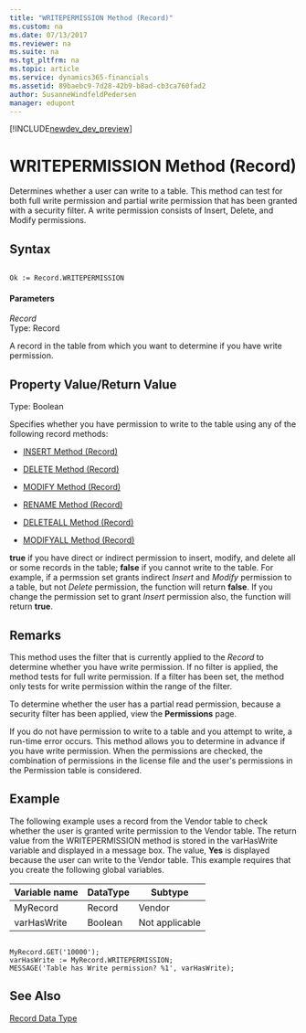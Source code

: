 ```yaml
---
title: "WRITEPERMISSION Method (Record)"
ms.custom: na
ms.date: 07/13/2017
ms.reviewer: na
ms.suite: na
ms.tgt_pltfrm: na
ms.topic: article
ms.service: dynamics365-financials
ms.assetid: 89baebc9-7d28-42b9-b8ad-cb3ca760fad2
author: SusanneWindfeldPedersen
manager: edupont
---
```


[!INCLUDE[newdev_dev_preview](../includes/newdev_dev_preview.md)]

# WRITEPERMISSION Method (Record)
Determines whether a user can write to a table. This method can test for both full write permission and partial write permission that has been granted with a security filter. A write permission consists of Insert, Delete, and Modify permissions.  
  
## Syntax  
  
```  
  
Ok := Record.WRITEPERMISSION  
```  
  
#### Parameters  
 *Record*  
 Type: Record  
  
 A record in the table from which you want to determine if you have write permission.  
  
## Property Value/Return Value  
 Type: Boolean  
  
 Specifies whether you have permission to write to the table using any of the following record methods:  
  
-   [INSERT Method \(Record\)](devenv-INSERT-Method-Record.md)  
  
-   [DELETE Method \(Record\)](devenv-DELETE-Method-Record.md)  
  
-   [MODIFY Method \(Record\)](devenv-MODIFY-Method-Record.md)  
  
-   [RENAME Method \(Record\)](devenv-RENAME-Method-Record.md)  
  
-   [DELETEALL Method \(Record\)](devenv-DELETEALL-Method-Record.md)  
  
-   [MODIFYALL Method \(Record\)](devenv-MODIFYALL-Method-Record.md)  
  
 **true** if you have direct or indirect permission to insert, modify, and delete all or some records in the table; **false** if you cannot write to the table. For example, if a permssion set grants indirect *Insert* and *Modify* permission to a table, but not *Delete* permission, the function will return **false**. If you change the permission set to grant *Insert* permission also, the function will return **true**.   
  
## Remarks  
 This method uses the filter that is currently applied to the *Record* to determine whether you have write permission. If no filter is applied, the method tests for full write permission. If a filter has been set, the method only tests for write permission within the range of the filter.  
  
 To determine whether the user has a partial read permission, because a security filter has been applied, view the **Permissions** page. <!--Links For more information, see [How to: Set Security Filters](How-to--Set-Security-Filters.md).-->  
  
 If you do not have permission to write to a table and you attempt to write, a run-time error occurs. This method allows you to determine in advance if you have write permission. When the permissions are checked, the combination of permissions in the license file and the user's permissions in the Permission table is considered.  
  
## Example  
 The following example uses a record from the Vendor table to check whether the user is granted write permission to the Vendor table. The return value from the WRITEPERMISSION method is stored in the varHasWrite variable and displayed in a message box. The value, **Yes** is displayed because the user can write to the Vendor table. This example requires that you create the following global variables.  
  
|Variable name|DataType|Subtype|  
|-------------------|--------------|-------------|  
|MyRecord|Record|Vendor|  
|varHasWrite|Boolean|Not applicable|  
  
```  
  
MyRecord.GET('10000');  
varHasWrite := MyRecord.WRITEPERMISSION;  
MESSAGE('Table has Write permission? %1', varHasWrite);  
```  
  
## See Also  
 [Record Data Type](../datatypes/devenv-Record-Data-Type.md)